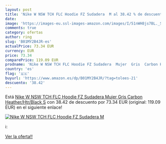 ```yaml
---
layout: post
title: 'Nike W NSW TCH FLC Hoodie FZ Sudadera  M al 38.42 % de descuento'
date: 
image: 'https://images-eu.ssl-images-amazon.com/images/I/51nWH8js7BL._SL200_.jpg'
comments: true
category: ofertas
author: ring
slug: 'B01MY2B4JR-es'
actualPrice: 73.34 EUR
currency: EUR
price: 73.34
comparePrice: 119.09 EUR
prodname: 'Nike W NSW TCH FLC Hoodie FZ Sudadera  Mujer  Gris  Carbon Heather/Htr/Black   S'
country: 'es'
flag: '🇪🇸'
buyurl: 'https://www.amazon.es/dp/B01MY2B4JR/?tag=tolees-21'
descuento: '38.42'
---
```


Está [Nike W NSW TCH FLC Hoodie FZ Sudadera  Mujer  Gris  Carbon Heather/Htr/Black   S](https://www.amazon.es/dp/B01MY2B4JR/?tag=tolees-21) con 38.42 de descuento por 73.34 EUR (original: 119.09 EUR) en el siguiente enlace!

[![Nike W NSW TCH FLC Hoodie FZ Sudadera  M](https://images-eu.ssl-images-amazon.com/images/I/51nWH8js7BL._SL200_.jpg)](https://www.amazon.es/dp/B01MY2B4JR/?tag=tolees-21)

ℹ️:


[Ver la oferta!!](https://www.amazon.es/dp/B01MY2B4JR/?tag=tolees-21)
